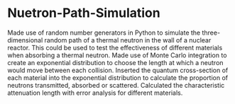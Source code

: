 # Nuetron-Path-Simulation

Made use of random number generators in Python to simulate the three-dimensional random path of a thermal neutron in the wall of a nuclear reactor. This could be used to test the effectiveness of different materials when absorbing a thermal neutron.
Made use of Monte Carlo integration to create an exponential distribution to choose the length at which a neutron would move between each collision.
Inserted the quantum cross-section of each material into the exponential distribution to calculate the proportion of neutrons transmitted, absorbed or scattered. Calculated the characteristic attenuation length with error analysis for different materials.
